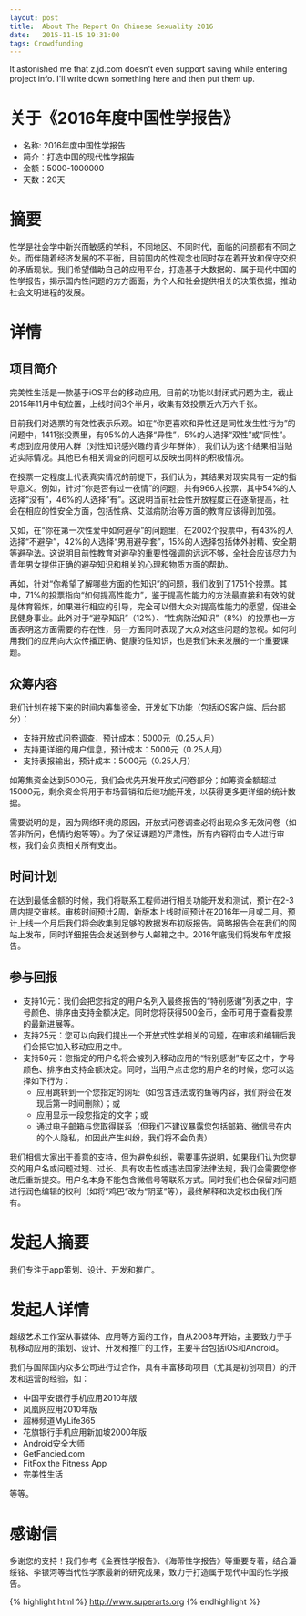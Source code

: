 ```yaml
---
layout: post
title:  About The Report On Chinese Sexuality 2016
date:   2015-11-15 19:31:00
tags: Crowdfunding
---
```


It astonished me that z.jd.com doesn't even support saving while entering project info. I'll write down something here and then put them up.

关于《2016年度中国性学报告》
===

- 名称: 2016年度中国性学报告
- 简介：打造中国的现代性学报告
- 金额：5000-1000000
- 天数：20天

摘要
===
性学是社会学中新兴而敏感的学科，不同地区、不同时代，面临的问题都有不同之处。而伴随着经济发展的不平衡，目前国内的性观念也同时存在着开放和保守交织的矛盾现状。我们希望借助自己的应用平台，打造基于大数据的、属于现代中国的性学报告，揭示国内性问题的方方面面，为个人和社会提供相关的决策依据，推动社会文明进程的发展。

详情
===

项目简介
---

完美性生活是一款基于iOS平台的移动应用。目前的功能以封闭式问题为主，截止2015年11月中旬位置，上线时间3个半月，收集有效投票近六万六千张。

目前我们对选票的有效性表示乐观。如在“你更喜欢和异性还是同性发生性行为”的问题中，1411张投票里，有95%的人选择“异性”，5%的人选择“双性”或“同性”。考虑到应用使用人群（对性知识感兴趣的青少年群体），我们认为这个结果相当贴近实际情况。其他已有相关调查的问题可以反映出同样的积极情况。

在投票一定程度上代表真实情况的前提下，我们认为，其结果对现实具有一定的指导意义。例如，针对“你是否有过一夜情”的问题，共有966人投票，其中54%的人选择“没有”，46%的人选择“有”。这说明当前社会性开放程度正在逐渐提高，社会在相应的性安全方面，包括性病、艾滋病防治等方面的教育应该得到加强。

又如，在“你在第一次性爱中如何避孕”的问题里，在2002个投票中，有43%的人选择“不避孕”，42%的人选择“男用避孕套”，15%的人选择包括体外射精、安全期等避孕法。这说明目前性教育对避孕的重要性强调的远远不够，全社会应该尽力为青年男女提供正确的避孕知识和相关的心理和物质方面的帮助。

再如，针对“你希望了解哪些方面的性知识”的问题，我们收到了1751个投票。其中，71%的投票指向“如何提高性能力”，鉴于提高性能力的方法最直接和有效的就是体育锻炼，如果进行相应的引导，完全可以借大众对提高性能力的愿望，促进全民健身事业。此外对于“避孕知识”（12%）、“性病防治知识”（8%）的投票也一方面表明这方面需要的存在性，另一方面同时表现了大众对这些问题的忽视。如何利用我们的应用向大众传播正确、健康的性知识，也是我们未来发展的一个重要课题。

众筹内容
---

我们计划在接下来的时间内筹集资金，开发如下功能（包括iOS客户端、后台部分）：

- 支持开放式问卷调查，预计成本：5000元（0.25人月）
- 支持更详细的用户信息，预计成本：5000元（0.25人月）
- 支持表报输出，预计成本：5000元（0.25人月）

如筹集资金达到5000元，我们会优先开发开放式问卷部分；如筹资金额超过15000元，剩余资金将用于市场营销和后继功能开发，以获得更多更详细的统计数据。

需要说明的是，因为网络环境的原因，开放式问卷调查必将出现众多无效问卷（如答非所问，色情约炮等等）。为了保证课题的严肃性，所有内容将由专人进行审核，我们会负责相关所有支出。

时间计划
---

在达到最低金额的时候，我们将联系工程师进行相关功能开发和测试，预计在2-3周内提交审核。审核时间预计2周，新版本上线时间预计在2016年一月或二月。预计上线一个月后我们将会收集到足够的数据发布初版报告。简略报告会在我们的网站上发布，同时详细报告会发送到参与人邮箱之中。2016年底我们将发布年度报告。

参与回报
---

- 支持10元：我们会把您指定的用户名列入最终报告的“特别感谢”列表之中，字号颜色、排序由支持金额决定。同时您将获得500金币，金币可用于查看投票的最新进展等。
- 支持25元：您可以向我们提出一个开放式性学相关的问题，在审核和编辑后我们会把它加入移动应用之中。
- 支持50元：您指定的用户名将会被列入移动应用的“特别感谢”专区之中，字号颜色、排序由支持金额决定。同时，当用户点击您的用户名的时候，您可以选择如下行为：
  - 应用跳转到一个您指定的网址（如包含违法或钓鱼等内容，我们将会在发现后第一时间删除）；或
  - 应用显示一段您指定的文字；或
  - 通过电子邮箱与您取得联系（但我们不建议暴露您包括邮箱、微信号在内的个人隐私，如因此产生纠纷，我们将不会负责）

我们相信大家出于善意的支持，但为避免纠纷，需要事先说明，如果我们认为您提交的用户名或问题过短、过长、具有攻击性或违法国家法律法规，我们会需要您修改后重新提交。用户名本身不能包含微信号等联系方式。同时我们也会保留对问题进行润色编辑的权利（如将“鸡巴”改为“阴茎”等），最终解释和决定权由我们所有。

发起人摘要
===
我们专注于app策划、设计、开发和推广。

发起人详情
===
超级艺术工作室从事媒体、应用等方面的工作，自从2008年开始，主要致力于手机移动应用的策划、设计、开发和推广的工作，主要平台包括iOS和Android。

我们与国际国内众多公司进行过合作，具有丰富移动项目（尤其是初创项目）的开发和运营的经验，如：

- 中国平安银行手机应用2010年版
- 凤凰网应用2010年版
- 超棒频道MyLife365
- 花旗银行手机应用新加坡2000年版
- Android安全大师
- GetFancied.com
- FitFox the Fitness App
- 完美性生活

等等。

感谢信
===

多谢您的支持！我们参考《金赛性学报告》、《海蒂性学报告》等重要专著，结合潘绥铭、李银河等当代性学家最新的研究成果，致力于打造属于现代中国的性学报告。

{% highlight html %}
http://www.superarts.org
{% endhighlight %}